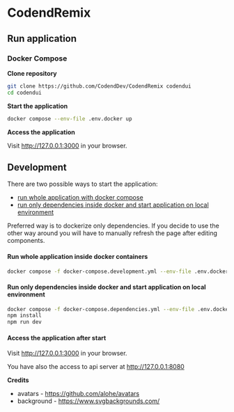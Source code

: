 # CodendRemix

## Run application

### Docker Compose

**Clone repository**

```bash
git clone https://github.com/CodendDev/CodendRemix codendui
cd codendui
```

**Start the application**

```bash
docker compose --env-file .env.docker up
```

**Access the application**

Visit http://127.0.0.1:3000 in your browser.

## Development 

There are two possible ways to start the application:

* [run whole application with docker compose](#run-whole-application-inside-docker-containers)
* [run only dependencies inside docker and start application on local environment](#run-only-dependencies-inside-docker-and-start-application-on-local-environment)

Preferred way is to dockerize only dependencies. If you decide to use the other way around you will have to manually
refresh the page after editing components.

#### Run whole application inside docker containers

```bash
docker compose -f docker-compose.development.yml --env-file .env.docker up 
```

#### Run only dependencies inside docker and start application on local environment

```sh
docker compose -f docker-compose.dependencies.yml --env-file .env.docker up -d
npm install
npm run dev
```

#### Access the application after start

Visit http://127.0.0.1:3000 in your browser.

You have also the access to api server at http://127.0.0.1:8080

**Credits**
* avatars - https://github.com/alohe/avatars
* background - https://www.svgbackgrounds.com/